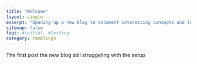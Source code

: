 ```yaml
---
title: "Welcome"
layout: single
excerpt: "Opening up a new blog to document interesting concepts and lessons learned"
sitemap: false
tags: #initial, #testing
category: ramblings
---
```

The first post the new blog still struggeling with the setup

